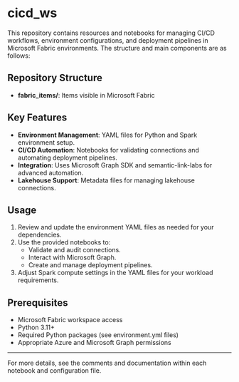 # cicd_ws

This repository contains resources and notebooks for managing CI/CD workflows, environment configurations, and deployment pipelines in Microsoft Fabric environments. The structure and main components are as follows:

## Repository Structure

- **fabric_items/**: Items visible in Microsoft Fabric
  

## Key Features

- **Environment Management**: YAML files for Python and Spark environment setup.
- **CI/CD Automation**: Notebooks for validating connections and automating deployment pipelines.
- **Integration**: Uses Microsoft Graph SDK and semantic-link-labs for advanced automation.
- **Lakehouse Support**: Metadata files for managing lakehouse connections.

## Usage

1. Review and update the environment YAML files as needed for your dependencies.
2. Use the provided notebooks to:
   - Validate and audit connections.
   - Interact with Microsoft Graph.
   - Create and manage deployment pipelines.
3. Adjust Spark compute settings in the YAML files for your workload requirements.

## Prerequisites

- Microsoft Fabric workspace access
- Python 3.11+
- Required Python packages (see environment.yml files)
- Appropriate Azure and Microsoft Graph permissions

---
For more details, see the comments and documentation within each notebook and configuration file.
